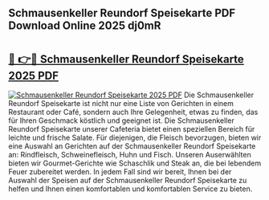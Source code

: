 ## Schmausenkeller Reundorf Speisekarte PDF Download Online 2025 dj0mR

# <h2><a href="http://gc8adm.nevu.top/?p=Schmausenkeller+Reundorf+Speisekarte">🔗 👉🔴 Schmausenkeller Reundorf Speisekarte 2025 PDF</a></h2>

[![Schmausenkeller Reundorf Speisekarte 2025 PDF](https://i.imgur.com/dBaPXMq.png)](http://gc8adm.nevu.top/?p=Schmausenkeller+Reundorf+Speisekarte)
Die Schmausenkeller Reundorf Speisekarte ist nicht nur eine Liste von Gerichten in einem Restaurant oder Café, sondern auch Ihre Gelegenheit, etwas zu finden, das für Ihren Geschmack köstlich und geeignet ist. Die Schmausenkeller Reundorf Speisekarte unserer Cafeteria bietet einen speziellen Bereich für leichte und frische Salate. Für diejenigen, die Fleisch bevorzugen, bieten wir eine Auswahl an Gerichten auf der Schmausenkeller Reundorf Speisekarte an: Rindfleisch, Schweinefleisch, Huhn und Fisch. Unseren Auserwählten bieten wir Gourmet-Gerichte wie Schaschlik und Steak an, die bei lebendem Feuer zubereitet werden. In jedem Fall sind wir bereit, Ihnen bei der Auswahl der Speisen auf der Schmausenkeller Reundorf Speisekarte zu helfen und Ihnen einen komfortablen und komfortablen Service zu bieten.
